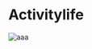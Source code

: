 # Activitylife
![aaa](https://github.com/2380890390/androidproject/blob/master/View/TIM%E6%88%AA%E5%9B%BE20190325184142.png)